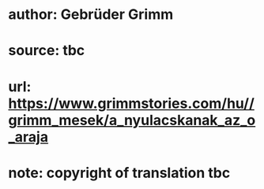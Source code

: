 # author: Gebrüder Grimm
# source: tbc
# url: https://www.grimmstories.com/hu//grimm_mesek/a_nyulacskanak_az_o_araja
# note: copyright of translation tbc


